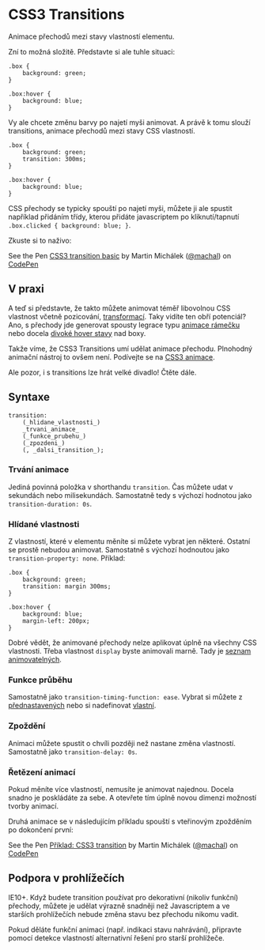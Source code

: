 
CSS3 Transitions
===============

Animace přechodů mezi stavy vlastností elementu.

Zní to možná složitě. Představte si ale tuhle situaci:

	.box {
		background: green;
	}

	.box:hover {
		background: blue;
	}

Vy ale chcete změnu barvy po najetí myši animovat. A právě k tomu slouží transitions, animace přechodů mezi stavy CSS vlastností.

	.box {
		background: green;
		transition: 300ms;
	}

	.box:hover {
		background: blue;
	}

CSS přechody se typicky spouští po najetí myši, můžete ji ale spustit například přidáním třídy, kterou přidáte javascriptem po kliknutí/tapnutí `.box.clicked { background: blue; }`.

Zkuste si to naživo:

<p data-height="179" data-theme-id="502" data-slug-hash="hJljB" data-user="machal" data-default-tab="result" class='codepen'>See the Pen <a href='http://codepen.io/machal/pen/hJljB'>CSS3 transition basic</a> by Martin Michálek (<a href='http://codepen.io/machal'>@machal</a>) on <a href='http://codepen.io'>CodePen</a></p>
<script async src="http://codepen.io/assets/embed/ei.js"></script>

V praxi
-------

A teď si představte, že takto můžete animovat téměř libovolnou CSS vlastnost včetně pozicování, [transformací](css3-transforms.md). Taky vidíte ten obří potenciál? Ano, s přechody jde generovat spousty legrace typu [animace rámečku](http://kratce.vzhurudolu.cz/post/18092366948/css3-rolecek) nebo docela [divoké hover stavy](http://tympanus.net/Tutorials/OriginalHoverEffects/) nad boxy.

Takže víme, že CSS3 Transitions umí udělat animace přechodu. Plnohodný animační nástroj to ovšem není. Podívejte se na [CSS3 animace](css3-animations.md).

Ale pozor, i s transitions lze hrát velké divadlo! Čtěte dále.


Syntaxe
-------

	transition:
		(_hlidane_vlastnosti_)
		_trvani_animace_
		(_funkce_prubehu_)
		(_zpozdeni_)
		(, _dalsi_transition_);


### Trvání animace

Jediná povinná položka v shorthandu `transition`. Čas můžete udat v sekundách nebo milisekundách. Samostatně tedy s výchozí hodnotou jako `transition-duration: 0s`.

### Hlídané vlastnosti

Z vlastností, které v elementu měníte si můžete vybrat jen některé. Ostatní se prostě nebudou animovat. Samostatně s výchozí hodnoutou jako `transition-property: none`. Příklad:

	.box {
		background: green;
		transition: margin 300ms;
	}

	.box:hover {
		background: blue;
		margin-left: 200px;
	}

Dobré vědět, že animované přechody nelze aplikovat úplně na všechny CSS vlastnosti. Třeba vlastnost `display` byste animovali marně. Tady je [seznam animovatelných](http://www.w3.org/TR/css3-transitions/#animatable-properties).

### Funkce průběhu

Samostatně jako `transition-timing-function: ease`. Vybrat si můžete z [přednastavených](http://www.w3.org/TR/css3-transitions/#animatable-properties) nebo si nadefinovat [vlastní](http://matthewlein.com/ceaser/).

### Zpoždění

Animaci můžete spustit o chvíli později než nastane změna vlastností. Samostatně jako `transition-delay: 0s`.

### Řetězení animací

Pokud měníte více vlastností, nemusíte je animovat najednou. Docela snadno je poskládáte za sebe. A otevřete tím úplně novou dimenzi možností tvorby animací.

Druhá animace se v následujícím příkladu spouští s vteřinovým zpožděním po dokončení první:

<p data-height="146" data-theme-id="502" data-slug-hash="vIGAk" data-user="machal" data-default-tab="result" class='codepen'>See the Pen <a href='http://codepen.io/machal/pen/vIGAk'>Příklad: CSS3 transition</a> by Martin Michálek (<a href='http://codepen.io/machal'>@machal</a>) on <a href='http://codepen.io'>CodePen</a></p>
<script async src="http://codepen.io/assets/embed/ei.js"></script>


Podpora v prohlížečích
----------------------

IE10+. Když budete transition používat pro dekorativní (nikoliv funkční) přechody, můžete je udělat výrazně snadněji než Javascriptem a ve starších prohlížečích nebude změna stavu bez přechodu nikomu vadit.

Pokud děláte funkční animaci (např. indikaci stavu nahrávání), připravte pomocí detekce vlastností alternativní řešení pro starší prohlížeče.
